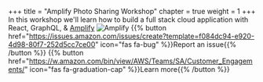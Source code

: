 +++
title = "Amplify Photo Sharing Workshop"
chapter = true
weight = 1
+++
In this workshop we'll learn how to build a full stack cloud application with React, GraphQL, & [Amplify](https://docs.amplify.aws/)
![Amplify](/images/amplify-banner.jpg)
{{% button href="https://issues.amazon.com/issues/create?template=f084dc94-e920-4d98-80f7-252d5cc7ce00" icon="fas fa-bug" %}}Report an issue{{% /button %}}
{{% button href="https://w.amazon.com/bin/view/AWS/Teams/SA/Customer_Engagements/" icon="fas fa-graduation-cap" %}}Learn more{{% /button %}}